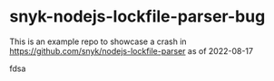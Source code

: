 # snyk-nodejs-lockfile-parser-bug
This is an example repo to showcase a crash in https://github.com/snyk/nodejs-lockfile-parser as of 2022-08-17


fdsa

